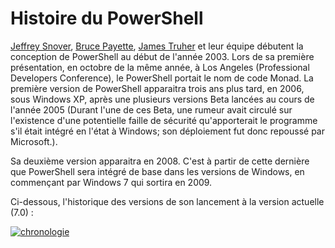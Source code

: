 # Histoire du PowerShell

[Jeffrey Snover](https://www.linkedin.com/in/jeffreysnover/), [Bruce Payette](https://www.linkedin.com/in/bruce-payette-5a27b71/), [James Truher](https://www.linkedin.com/in/jim-truher-9207171/) et leur équipe débutent la conception de PowerShell au début de l'année 2003. Lors de sa première présentation, en octobre de la même année, à Los Angeles (Professional Developers Conference), le PowerShell portait le nom de code Monad. La première version de PowerShell apparaitra trois ans plus tard, en 2006, sous Windows XP, après une plusieurs versions Beta lancées au cours de l'année 2005 (Durant l'une de ces Beta, une rumeur avait circulé sur l'existence d'une potentielle faille de sécurité qu'apporterait le programme s'il était intégré en l'état à Windows; son déploiement fut donc repoussé par Microsoft.). 

Sa deuxième version apparaitra en 2008. C'est à partir de cette dernière que PowerShell sera intégré de base dans les versions de Windows, en commençant par Windows 7 qui sortira en 2009.

Ci-dessous, l'historique des versions de son lancement à la version actuelle (7.0) :

[![chronologie](https://user-images.githubusercontent.com/73824294/102168741-147f5000-3e91-11eb-8dd8-5117919f9e43.PNG)](https://docs.microsoft.com/en-us/powershell/scripting/powershell-support-lifecycle?view=powershell-7.1)
